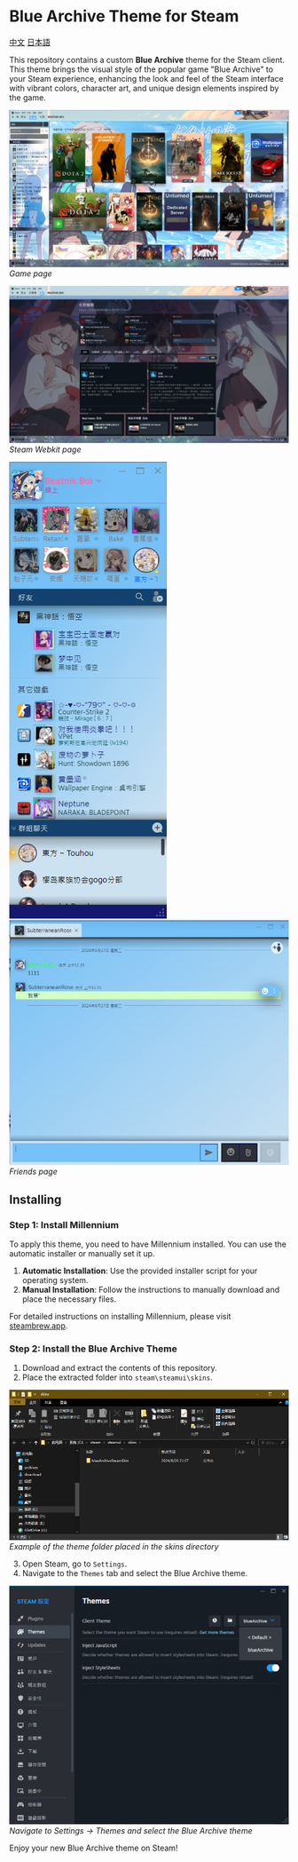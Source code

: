 # Blue Archive Theme for Steam

[中文](./README_zh.md)    [日本語](./README_jp.md)

This repository contains a custom **Blue Archive** theme for the Steam client. This theme brings the visual style of the popular game "Blue Archive" to your Steam experience, enhancing the look and feel of the Steam interface with vibrant colors, character art, and unique design elements inspired by the game.

![Preview Image 1](./imgs/sample1.png)
*Game page*

![Preview Image 2](./imgs/sample2.png)  
*Steam Webkit page*

![Preview Image 3](./imgs/sample5.png) ![Preview Image 4](./imgs/sample6.png)  
*Friends page*  

## Installing

### Step 1: Install Millennium

To apply this theme, you need to have Millennium installed. You can use the automatic installer or manually set it up.

1. **Automatic Installation**: Use the provided installer script for your operating system.
2. **Manual Installation**: Follow the instructions to manually download and place the necessary files.

For detailed instructions on installing Millennium, please visit [steambrew.app](https://steambrew.app/).

### Step 2: Install the Blue Archive Theme

1. Download and extract the contents of this repository.
2. Place the extracted folder into `steam\steamui\skins`.

![Installation Image](./imgs/sample3.png)  
*Example of the theme folder placed in the skins directory*

3. Open Steam, go to `Settings`.
4. Navigate to the `Themes` tab and select the Blue Archive theme.

![Settings Image](./imgs/sample4.png)  
*Navigate to Settings -> Themes and select the Blue Archive theme*

Enjoy your new Blue Archive theme on Steam!
